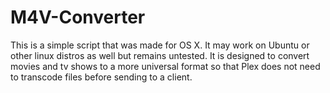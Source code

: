 M4V-Converter
=============

This is a simple script that was made for OS X. It may work on Ubuntu or other linux distros as well but remains untested. It is designed to convert movies and tv shows to a more universal format so that Plex does not need to transcode files before sending to a client.
